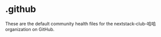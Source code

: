 # .github
These are the default community health files for the nextstack-club-哈哈 organization on GitHub.
